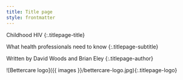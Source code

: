 ```yaml
---
title: Title page
style: frontmatter
---
```


Childhood HIV
{:.titlepage-title}

What health professionals need to know
{:.titlepage-subtitle}

Written by David Woods and Brian Eley
{:.titlepage-author}

![Bettercare logo]({{ images }}/bettercare-logo.jpg){:.titlepage-logo}
